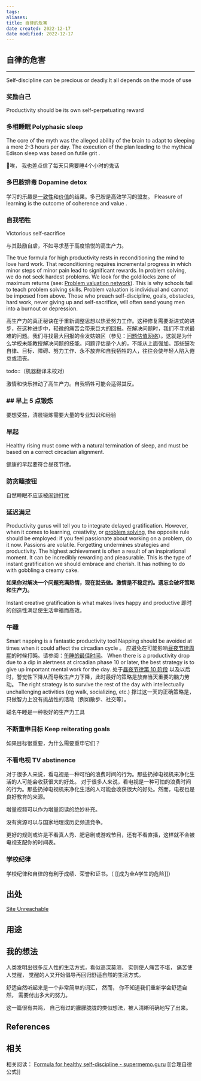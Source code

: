 ```yaml
---
tags: 
aliases: 
title: 自律的危害
date created: 2022-12-17
date modified: 2022-12-17
---
```


## 自律的危害
---

Self-discipline can be precious or deadly.It all depends on the mode of use


### 奖励自己
Productivity should be its own self-perpetuating reward


### 多相睡眠 Polyphasic sleep
The core of the myth was the alleged ability of the brain to adapt to sleeping a mere 2-3 hours per day.
The execution of the plan leading to the mythical Edison sleep was based on futile grit .

🌱唉， 我也差点信了每天只需要睡4个小时的鬼话

### 多巴胺排毒 Dopamine detox 

学习的乐趣是[一致性](https://supermemo.guru/wiki/Coherence "一致性")和[价值](https://supermemo.guru/wiki/Knowledge_valuation_network "知识估价网")的结果。多巴胺是高效学习的盟友。
Pleasure of learning is the outcome of coherence and value .

### 自我牺牲

Victorious self-sacrifice

与其鼓励自虐，不如寻求基于高度愉悦的高生产力。

The true formula for high productivity rests in reconditioning the mind to love hard work. That reconditioning requires incremental progress in which minor steps of minor pain lead to significant rewards. In problem solving, we do not seek hardest problems. We look for the goldilocks zone of maximum returns (see: [Problem valuation network](https://supermemo.guru/wiki/Problem_valuation_network "Problem valuation network")). This is why schools fail to teach problem solving skills. Problem valuation is individual and cannot be imposed from above. Those who preach self-discipline, goals, obstacles, hard work, never giving up and self-sacrifice, will often send young men into a burnout or depression.

高生产力的真正秘诀在于重新调整思想以热爱努力工作。这种修复需要渐进式的进步，在这种进步中，轻微的痛苦会带来巨大的回报。在解决问题时，我们不寻求最难的问题。我们寻找最大回报的金发姑娘区（参见：[问题估值网络](https://supermemo.guru/wiki/Problem_valuation_network "问题估值网络")）。这就是为什么学校未能教授解决问题的技能。问题评估是个人的，不能从上面强加。那些鼓吹自律、目标、障碍、努力工作、永不放弃和自我牺牲的人，往往会使年轻人陷入倦怠或沮丧。

todo::（机器翻译未校对）

激情和快乐推动了高生产力。自我牺牲可能会适得其反。

### ## 早上 5 点锻炼

要想受益，清晨锻炼需要大量的专业知识和经验

### 早起

Healthy rising must come with a natural termination of sleep, and must be based on a correct circadian alignment.

健康的早起要符合昼夜节律。


### 防贪睡按钮

自然睡眠不应该被[闹钟打扰](https://supermemo.guru/wiki/Alarm_clock "闹钟")

### 延迟满足

Productivity gurus will tell you to integrate delayed gratification. However, when it comes to learning, creativity, or [problem solving](https://supermemo.guru/wiki/Problem_solving "Problem solving"), the opposite rule should be employed: if you feel passionate about working on a problem, do it now. Passions are volatile. Forgetting undermines strategies and productivity. The highest achievement is often a result of an inspirational moment. It can be incredibly rewarding and pleasurable. This is the type of instant gratification we should embrace and cherish. It has nothing to do with gobbling a creamy cake.

**如果你对解决一个问题充满热情，现在就去做。激情是不稳定的。遗忘会破坏策略和生产力。**

Instant creative gratification is what makes lives happy and productive
即时的创造性满足使生活幸福而高效。 

### 午睡

Smart napping is a fantastic productivity tool
Napping should be avoided at times when it could affect the circadian cycle 。
应避免在可能影响[昼夜节律周期](https://supermemo.guru/wiki/Circadian_cycle "昼夜节律")的时候打盹。请参阅：[午睡的最佳时间](https://supermemo.guru/wiki/Best_time_for_napping "午睡的最佳时间")。
When there is a productivity drop due to a dip in alertness at circadian phase 10 or later, the best strategy is to give up important mental work for the day.
处于[昼夜节律第 10 阶段](https://supermemo.guru/wiki/Circadian_phase "昼夜节律阶段") 以及以后时，警觉性下降从而导致生产力下降，此时最好的策略是放弃当天重要的脑力劳动。
The right strategy is to survive the rest of the day with intellectually unchallenging activities (eg walk, socializing, etc.)
撑过这一天的正确策略是，只做智力上没有挑战性的活动（例如散步、社交等）。

聪名午睡是一种极好的生产力工具

### 不断重申目标 Keep reiterating goals

如果目标很重要，为什么需要重申它们？

### 不看电视 TV abstinence

对于很多人来说，看电视是一种可怕的浪费时间的行为。那些扔掉电视机来净化生活的人可能会收获很大的好处。
对于很多人来说，看电视是一种可怕的浪费时间的行为。那些扔掉电视机来净化生活的人可能会收获很大的好处。然而，电视也是良好教育的来源。

增量视频可以作为增量阅读的绝妙补充。 

没有资源可以与国家地理或历史频道竞争。

更好的规则或许是不看真人秀、肥皂剧或游戏节目，还有不看直播，这样就不会被电视支配你的时间表。

### 学校纪律

学校纪律和自律的有利于成绩、荣誉和证书。（ [[成为全A学生的危险]]）


## 出处

[Site Unreachable](https://supermemo.guru/wiki/Harms_of_self-discipline)


## 用途




## 我的想法

人类发明出很多反人性的生活方式，看似高深莫测， 实则使人痛苦不堪， 痛苦使人觉醒， 觉醒的人又开始倡导再回归舒适自然的生活方式。 

舒适自然听起来是一个非常简单的词汇， 然而， 你不知道我们重新学会舒适自然， 需要付出多大的努力。 

这一篇很有共鸣， 自己有过的朦朦胧胧的类似想法，被人清晰明确地写了出来。 

## References



## 相关


相关阅读：  [Formula for healthy self-discipline - supermemo.guru](https://supermemo.guru/wiki/Formula_for_healthy_self-discipline)
[[合理自律公式]]